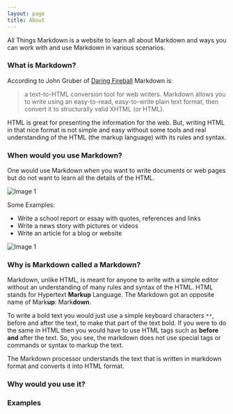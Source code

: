 ```yaml
---
layout: page
title: About
---
```


<p class="message">
  All Things Markdown is a website to learn all about Markdown and ways you can work with and use Markdown in various scenarios.
</p>


### What is Markdown?

According to John Gruber of [Daring Fireball](http://daringfireball.net/projects/markdown/) Markdown is:

> a text-to-HTML conversion tool for web writers. Markdown allows you to write using an easy-to-read, easy-to-write plain text format, then convert it to structurally valid XHTML (or HTML).

HTML is great for presenting the information for the web. But, writing HTML in that nice format is not simple and easy without some tools and real understanding of the HTML (the markup language) with its rules and syntax.

### When would you use Markdown?

One would use Markdown when you want to write documents or web pages but do not want to learn all the details of the HTML. 

![Image 1](http://www.placehold.it/350x150)  

Some Examples:

- Write a school report or essay with quotes, references and links
- Write a news story with pictures or videos
- Write an article for a blog or website


![Image 1](http://www.placehold.it/350x150) 


### Why is Markdown called a Markdown?

Markdown, unlike HTML, is meant for anyone to write with a simple editor without an understanding of many rules and syntax of the HTML. HTML stands for Hypertext **Markup** Language. The Markdown got an opposite name of Mark**up**: Mark**down**.

To write a bold text you would just use a simple keyboard characters `**`, before and after the text, to make that part of the text bold. If you were to do the same in HTML then you would have to use HTML tags such as <strong> before and </strong> after the text. So, you see, the markdown does not use special tags or commands or syntax to markup the text.

The Markdown processor understands the text that is written in markdown format and converts it into HTML format. 

### Why would you use it?

### Examples


